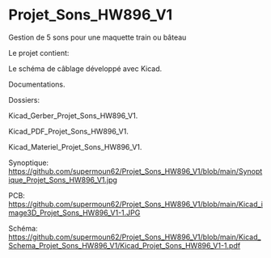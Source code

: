 # Projet_Sons_HW896_V1

Gestion de 5 sons pour une maquette train ou bâteau

Le projet contient:

Le schéma de câblage développé avec Kicad.

Documentations.

Dossiers:

Kicad_Gerber_Projet_Sons_HW896_V1.

Kicad_PDF_Projet_Sons_HW896_V1.

Kicad_Materiel_Projet_Sons_HW896_V1.

Synoptique: https://github.com/supermoun62/Projet_Sons_HW896_V1/blob/main/Synoptique_Projet_Sons_HW896_V1.jpg

PCB: https://github.com/supermoun62/Projet_Sons_HW896_V1/blob/main/Kicad_image3D_Projet_Sons_HW896_V1-1.JPG

Schéma: https://github.com/supermoun62/Projet_Sons_HW896_V1/blob/main/Kicad_Schema_Projet_Sons_HW896_V1/Kicad_Projet_Sons_HW896_V1-1.pdf

